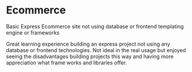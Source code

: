 # Ecommerce
Basic Express Ecommerce site not using database or frontend templating engine or frameworks

Great learning experience building an express project not using any database or frontend technologies. Not ideal in the real usage 
but enjoyed seeing the disadvantages building projects this way and having more appreciation what frame works and libraries offer.
